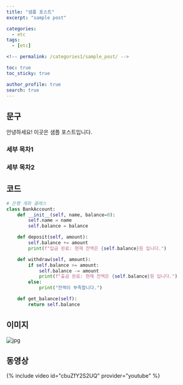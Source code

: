 ```yaml
---
title: "샘플 포스트"
excerpt: "sample post"

categories:
  - etc
tags:
  - [etc]

<!-- permalink: /categories1/sample_post/ -->

toc: true
toc_sticky: true

author_profile: true
search: true
---
```


## 문구
안녕하세요! 이곳은 샘플 포스트입니다.
### 세부 목차1
### 세부 목차2



## 코드
```python
# 은행 계좌 클래스
class BankAccount:
    def __init__(self, name, balance=0):
        self.name = name
        self.balance = balance

    def deposit(self, amount):
        self.balance += amount
        print(f"입금 완료: 현재 잔액은 {self.balance}원 입니다.")

    def withdraw(self, amount):
        if self.balance >= amount:
            self.balance -= amount
            print(f"출금 완료: 현재 잔액은 {self.balance}원 입니다.")
        else:
            print("잔액이 부족합니다.")

    def get_balance(self):
        return self.balance
```



## 이미지

![jpg](../../images/2024-05-08-1/jpg.jpg)


## 동영상

{% include video id="cbuZfY2S2UQ" provider="youtube" %}
